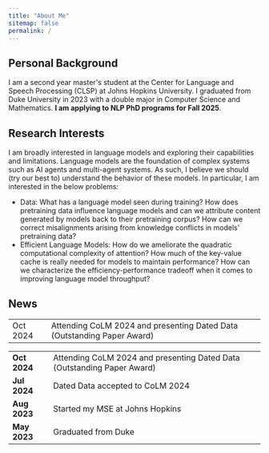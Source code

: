 ```yaml
---
title: "About Me"
sitemap: false
permalink: /
---
```


<link rel="stylesheet" href="../assets/style.css">

Personal Background
---
I am a second year master's student at the Center for Language and Speech Processing (CLSP) at Johns Hopkins University. I graduated from Duke University in 2023 with a double major in Computer Science and Mathematics. **I am applying to NLP PhD programs for Fall 2025**.

Research Interests
--- 

I am broadly interested in language models and exploring their capabilities and limitations. Language models are the foundation of complex systems such as AI agents and multi-agent systems. As such, I believe we should (try our best to) understand the behavior of these models. In particular, I am interested in the below problems:
  - Data: What has a language model seen during training? How does pretraining data influence language models and can we attribute content generated by models back to their pretraining corpus? How can we correct misalignments arising from knowledge conflicts in models' pretraining data?
  - Efficient Language Models: How do we ameliorate the quadratic computational complexity of attention? How much of the key-value cache is really needed for models to maintain performance? How can we characterize the efficiency-performance tradeoff when it comes to improving language model throughput?

News
---

<table>
	<tr>
		<td>Oct 2024</td><td>Attending CoLM 2024 and presenting Dated Data (Outstanding Paper Award)</td>
	</tr>
</table>

| | |
| --- | :--- |
|**Oct 2024** | Attending CoLM 2024 and presenting Dated Data (Outstanding Paper Award) |
|**Jul 2024** | Dated Data accepted to CoLM 2024 |
|**Aug 2023** | Started my MSE at Johns Hopkins |
|**May 2023** | Graduated from Duke |

